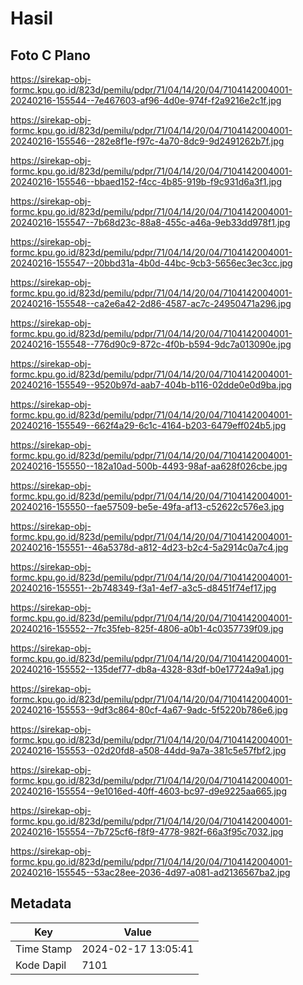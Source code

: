 # Hasil

## Foto C Plano

https://sirekap-obj-formc.kpu.go.id/823d/pemilu/pdpr/71/04/14/20/04/7104142004001-20240216-155544--7e467603-af96-4d0e-974f-f2a9216e2c1f.jpg

https://sirekap-obj-formc.kpu.go.id/823d/pemilu/pdpr/71/04/14/20/04/7104142004001-20240216-155546--282e8f1e-f97c-4a70-8dc9-9d2491262b7f.jpg

https://sirekap-obj-formc.kpu.go.id/823d/pemilu/pdpr/71/04/14/20/04/7104142004001-20240216-155546--bbaed152-f4cc-4b85-919b-f9c931d6a3f1.jpg

https://sirekap-obj-formc.kpu.go.id/823d/pemilu/pdpr/71/04/14/20/04/7104142004001-20240216-155547--7b68d23c-88a8-455c-a46a-9eb33dd978f1.jpg

https://sirekap-obj-formc.kpu.go.id/823d/pemilu/pdpr/71/04/14/20/04/7104142004001-20240216-155547--20bbd31a-4b0d-44bc-9cb3-5656ec3ec3cc.jpg

https://sirekap-obj-formc.kpu.go.id/823d/pemilu/pdpr/71/04/14/20/04/7104142004001-20240216-155548--ca2e6a42-2d86-4587-ac7c-24950471a296.jpg

https://sirekap-obj-formc.kpu.go.id/823d/pemilu/pdpr/71/04/14/20/04/7104142004001-20240216-155548--776d90c9-872c-4f0b-b594-9dc7a013090e.jpg

https://sirekap-obj-formc.kpu.go.id/823d/pemilu/pdpr/71/04/14/20/04/7104142004001-20240216-155549--9520b97d-aab7-404b-b116-02dde0e0d9ba.jpg

https://sirekap-obj-formc.kpu.go.id/823d/pemilu/pdpr/71/04/14/20/04/7104142004001-20240216-155549--662f4a29-6c1c-4164-b203-6479eff024b5.jpg

https://sirekap-obj-formc.kpu.go.id/823d/pemilu/pdpr/71/04/14/20/04/7104142004001-20240216-155550--182a10ad-500b-4493-98af-aa628f026cbe.jpg

https://sirekap-obj-formc.kpu.go.id/823d/pemilu/pdpr/71/04/14/20/04/7104142004001-20240216-155550--fae57509-be5e-49fa-af13-c52622c576e3.jpg

https://sirekap-obj-formc.kpu.go.id/823d/pemilu/pdpr/71/04/14/20/04/7104142004001-20240216-155551--46a5378d-a812-4d23-b2c4-5a2914c0a7c4.jpg

https://sirekap-obj-formc.kpu.go.id/823d/pemilu/pdpr/71/04/14/20/04/7104142004001-20240216-155551--2b748349-f3a1-4ef7-a3c5-d8451f74ef17.jpg

https://sirekap-obj-formc.kpu.go.id/823d/pemilu/pdpr/71/04/14/20/04/7104142004001-20240216-155552--7fc35feb-825f-4806-a0b1-4c0357739f09.jpg

https://sirekap-obj-formc.kpu.go.id/823d/pemilu/pdpr/71/04/14/20/04/7104142004001-20240216-155552--135def77-db8a-4328-83df-b0e17724a9a1.jpg

https://sirekap-obj-formc.kpu.go.id/823d/pemilu/pdpr/71/04/14/20/04/7104142004001-20240216-155553--9df3c864-80cf-4a67-9adc-5f5220b786e6.jpg

https://sirekap-obj-formc.kpu.go.id/823d/pemilu/pdpr/71/04/14/20/04/7104142004001-20240216-155553--02d20fd8-a508-44dd-9a7a-381c5e57fbf2.jpg

https://sirekap-obj-formc.kpu.go.id/823d/pemilu/pdpr/71/04/14/20/04/7104142004001-20240216-155554--9e1016ed-40ff-4603-bc97-d9e9225aa665.jpg

https://sirekap-obj-formc.kpu.go.id/823d/pemilu/pdpr/71/04/14/20/04/7104142004001-20240216-155554--7b725cf6-f8f9-4778-982f-66a3f95c7032.jpg

https://sirekap-obj-formc.kpu.go.id/823d/pemilu/pdpr/71/04/14/20/04/7104142004001-20240216-155545--53ac28ee-2036-4d97-a081-ad2136567ba2.jpg


## Metadata

| Key        | Value               |
| ---------- | ------------------- |
| Time Stamp | 2024-02-17 13:05:41 |
| Kode Dapil | 7101                |



